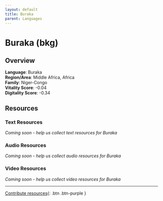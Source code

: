 ```yaml
---
layout: default
title: Buraka
parent: Languages
---
```


# Buraka (bkg)

## Overview

**Language**: Buraka  
**Region/Area**: Middle Africa, Africa  
**Family**: Niger-Congo  
**Vitality Score**: -0.04  
**Digitality Score**: -0.34  

## Resources

### Text Resources
*Coming soon - help us collect text resources for Buraka*

### Audio Resources
*Coming soon - help us collect audio resources for Buraka*

### Video Resources
*Coming soon - help us collect video resources for Buraka*

---

[Contribute resources](https://fairtrain.github.io/){: .btn .btn-purple }

